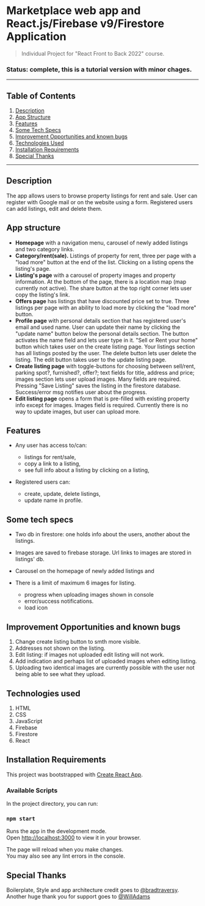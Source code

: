 # Marketplace web app and React.js/Firebase v9/Firestore Application

> Individual Project for "React Front to Back 2022" course. 

### Status: complete, this is a tutorial version with minor chages.
___
## Table of Contents
1. [Description](#description)
2. [App Structure](#app-structure)
3. [Features](#features)
4. [Some Tech Specs](#some-tech-specs)
5. [Improvement Opportunities and known bugs](#improvement-opportunities)
7. [Technologies Used](#technologies-used)
8. [Installation Requirements](#installation-requirements)
9. [Special Thanks](#special-thanks)

---
## Description
The app allows users to browse property listings for rent and sale. User can register with Google mail or on the website using a form. Registered users can add listings, edit and delete them. 

## App structure
- **Homepage** with a navigation menu, carousel of newly added listings and two category links.
- **Category/rent(sale).** Listings of property for rent, three per page with a "load more" button at the end of the list. Clicking on a listing opens the listing's page. 
- **Listing's page** with a carousel of property images and property information. At the bottom of the page, there is a location map (map currently not active). The share button at the top right corner lets user copy the listing's link. 
- **Offers page** has listings that have discounted price set to true. Three listings per page with an ability to load more by clicking the "load more" button. 
- **Profile page** with personal details section that has registered user's email and used name. User can update their name by clicking the "update name" button below the personal details section. The button activates the name field and lets user type in it. "Sell or Rent your home" button which takes user on the create listing page. Your listings section has all listings  posted by the user. The delete button lets user delete the listing. The edit button takes user to the update listing page.
- **Create listing page** with toggle-buttons for choosing between sell/rent, parking spot?, furnished?, offer?; text fields for title, address and price; images section lets user upload images. Many fields are required. Pressing "Save Listing" saves the listing in the firestore database. Success/error msg notifies user about the progress. 
- **Edit listing page** opens a form that is pre-filled with existing property info except for images. Images field is required. Currently there is no way to update images, but user can upload more. 

## Features

- Any user has access to/can:
  - listings for rent/sale,
  - copy a link to a listing,
  - see full info about a listing by clicking on a listing,
  
- Registered users can:
  - create, update, delete listings,
  - update name in profile.

## Some tech specs
- Two db in firestore: one holds info about the users, another about the listings.
- Images are saved to firebase storage. Url links to images are stored in listings' db.
- Carousel on the homepage of newly added listings and 
- There is a limit of maximum 6 images for listing. 
  
  - progress when uploading images shown in console
  - error/success notifications.
  - load icon


## Improvement Opportunities and known bugs
1. Change create listing button to smth more visible.
2. Addresses not shown on the listing.
3. Edit listing: if images not uploaded edit listing will not work. 
4. Add indication and perhaps list of uploaded images when editing listing.
5. Uploading two identical images are currently possible with the user not being able to see what they upload.


## Technologies used
1. HTML
2. CSS
3. JavaScript
4. Firebase
5. Firestore
6. React

## Installation Requirements

This project was bootstrapped with [Create React App](https://github.com/facebook/create-react-app).

### Available Scripts

In the project directory, you can run:

### `npm start`

Runs the app in the development mode.\
Open [http://localhost:3000](http://localhost:3000) to view it in your browser.

The page will reload when you make changes.\
You may also see any lint errors in the console.

## Special Thanks
Boilerplate, Style and app architecture credit goes to [@bradtraversy](https://github.com/bradtraversy). Another huge thank you for support goes to [@WillAdams](https://github.com/bushblade)





